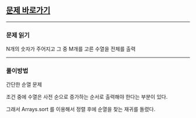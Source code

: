## [문제 바로가기](https://www.acmicpc.net/problem/15654)

---

### 문제 읽기

N개의 숫자가 주어지고 그 중 M개를 고른 수열을 전체를 출력

---

### 풀이방법

간단한 순열 문제

조건 중에 수열은 사전 순으로 증가하는 순서로 출력해야 한다는 부분이 있다.

그래서 Arrays.sort 를 이용해서 정렬 후에 순열을 찾는 재귀를 돌렸다.
